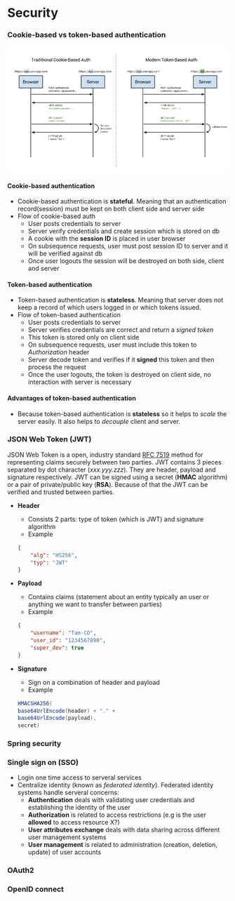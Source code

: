 # Security

### Cookie-based vs token-based authentication
![cookie-token](images/cookie-token-auth.png)

#### Cookie-based authentication
* Cookie-based authentication is **stateful**. Meaning that an authentication record(session) must be kept on both client side and server side
* Flow of cookie-based auth
    * User posts credentials to server
    * Server verify credentials and create session which is stored on db
    * A cookie with the **session ID** is placed in user browser
    * On subsequence requests, user must post session ID to server and it will be verified against db
    * Once user logouts the session will be destroyed on both side, client and server


#### Token-based authentication
* Token-based authentication is **stateless**. Meaning that server does not keep a record of which users logged in or which tokens issued.
* Flow of token-based authentication
    * User posts credentials to server
    * Server verifies credentials are correct and return a *signed token*
    * This token is stored only on client side
    * On subsequence requests, user must include this token to *Authorization* header
    * Server decode token and verifies if it **signed** this token and then process the request
    * Once the user logouts, the token is destroyed on client side, no interaction with server is necessary
    
    
#### Advantages of token-based authentication
* Because token-based authentication is **stateless** so it helps to *scale* the server easily. It also helps to *decouple* client and server. 

### JSON Web Token (JWT)
JSON Web Token is a open, industry standard [RFC 7519](https://tools.ietf.org/html/rfc7519) method for representing claims securely between two parties. JWT contains 3 pieces separated by dot character (*xxx.yyy.zzz*). They are header, payload and signature respectively. JWT can be signed using a secret (**HMAC** algorithm) or a pair of private/public key (**RSA**). Because of that the JWT can be verified and trusted between parties.
* **Header**
    * Consists 2 parts: type of token (which is JWT) and signature algorithm
    * Example
    ``` JSON
    {
        "alg": "HS256",
        "typ": "JWT"
    }
    ```
        
* **Payload**
    * Contains claims (statement about an entity typically an user or anything we want to transfer between parties)
    * Example
    ``` JSON
    {
        "username": "Tam-CO",
        "user_id": "1234567890",
        "super_dev": true
    }
    ```
    
* **Signature**
    * Sign on a combination of header and payload
    * Example
    ``` java
    HMACSHA256(
  base64UrlEncode(header) + "." +
  base64UrlEncode(payload),
  secret)
    ````


### Spring security

### Single sign on (SSO)
* Login one time access to serveral services
* Centralize identity (known as *federated identity*). Federated identity systems handle
serveral concerns:
    * **Authentication** deals with validating user credentials and establishing the identity of the user
    * **Authorization** is related to access restrictions (e.g is the user **allowed** to access resource X?)
    * **User attributes exchange** deals with data sharing across different user management systems
    * **User management** is related to administration (creation, deletion, update) of user accounts

### OAuth2

### OpenID connect
